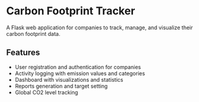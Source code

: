 # Carbon Footprint Tracker
A Flask web application for companies to track, manage, and visualize their carbon footprint data.
## Features
- User registration and authentication for companies
- Activity logging with emission values and categories
- Dashboard with visualizations and statistics
- Reports generation and target setting
- Global CO2 level tracking
